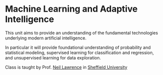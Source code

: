 # Machine Learning and Adaptive Intelligence

This unit aims to provide an understanding of the fundamental technologies underlying modern artificial intelligence.

In particular it will provide foundational understanding of probability and statistical modeling, supervised learning for classification and regression, and unsupervised learning for data exploration.

Class is taught by Prof. [Neil Lawrence] in [Sheffield University]

[Neil Lawrence]: https://twitter.com/lawrennd

[Sheffield University]: sheffield.ac.uk
